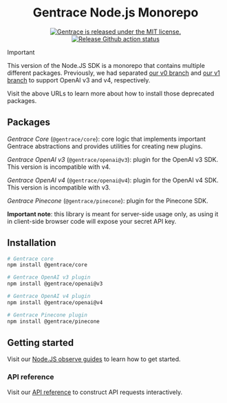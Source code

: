 <!-- TEXT_SECTION:header:START -->
<h1 align="center">
Gentrace Node.js Monorepo
</h1>
<p align="center">
  <a href="https://github.com/gentrace/gentrace-node/blob/master/LICENSE">
    <img src="https://img.shields.io/badge/license-MIT-blue.svg" alt="Gentrace is released under the MIT license." />
  </a>
  <a href="https://github.com/gentrace/gentrace-node/actions/workflows/release-please.yaml">
    <img src="https://github.com/gentrace/gentrace-node/actions/workflows/release-please.yaml/badge.svg" alt="Release Github action status" />
  </a>
</p>
<!-- TEXT_SECTION:header:END -->

> [!IMPORTANT]
> This version of the Node.JS SDK is a monorepo that contains multiple different packages. Previously, we had separated [our v0 branch](https://github.com/gentrace/gentrace-node/tree/v0) and [our v1 branch](https://github.com/gentrace/gentrace-node/tree/v1) to support OpenAI v3 and v4, respectively.
>
> Visit the above URLs to learn more about how to install those deprecated packages.

## Packages

_Gentrace Core_ (`@gentrace/core`): core logic that implements important Gentrace abstractions and provides utilities for creating new plugins.

_Gentrace OpenAI v3_ (`@gentrace/openai@v3`): plugin for the OpenAI v3 SDK. This version is incompatible with v4.

_Gentrace OpenAI v4_ (`@gentrace/openai@v4`): plugin for the OpenAI v4 SDK. This version is incompatible with v3.

_Gentrace Pinecone_ (`@gentrace/pinecone`): plugin for the Pinecone SDK.

**Important note**: this library is meant for server-side usage only, as using it in client-side browser code will expose your secret API key.

## Installation

```bash
# Gentrace core
npm install @gentrace/core

# Gentrace OpenAI v3 plugin
npm install @gentrace/openai@v3

# Gentrace OpenAI v4 plugin
npm install @gentrace/openai@v4

# Gentrace Pinecone plugin
npm install @gentrace/pinecone
```

## Getting started

Visit our [Node.JS observe guides](https://gentrace.ai/docs/observe/quickstart-openai) to learn how to get started.

### API reference

Visit our [API reference](https://gentrace.ai/docs/api/get-test-results) to construct API requests interactively.
